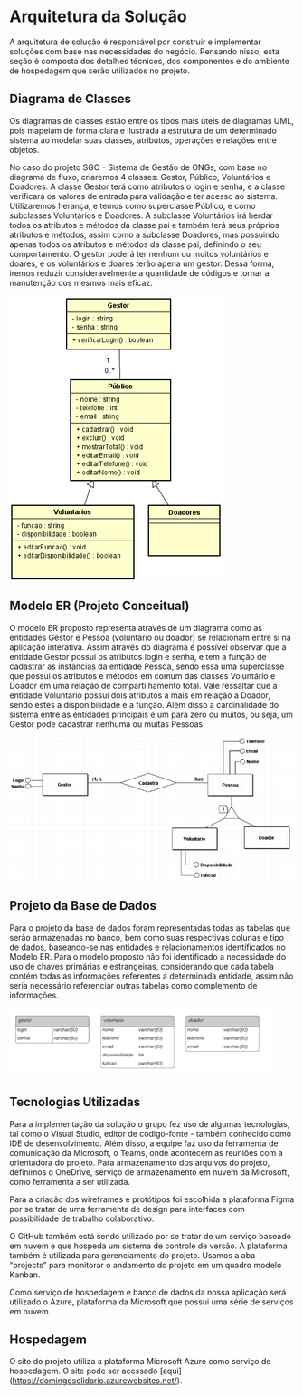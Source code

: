 # Arquitetura da Solução

A arquitetura de solução é responsável por construir e implementar soluções com base nas necessidades do negócio. Pensando nisso, esta seção é composta dos detalhes técnicos, dos componentes e do ambiente de hospedagem que serão utilizados no projeto.

## Diagrama de Classes

Os diagramas de classes estão entre os tipos mais úteis de diagramas UML, pois mapeiam de forma clara e ilustrada a estrutura de um determinado sistema ao modelar suas classes, atributos, operações e relações entre objetos.

No caso do projeto SGO - Sistema de Gestão de ONGs, com base no diagrama de fluxo, criaremos 4 classes: Gestor, Público, Voluntários e Doadores. A classe Gestor terá como atributos o login e senha, e a classe verificará os valores de entrada para validação e ter acesso ao sistema. Utilizaremos herança, e temos como superclasse Público, e como subclasses Voluntários e Doadores. A subclasse Voluntários irá herdar todos os atributos e métodos da classe pai e também terá seus próprios atributos e métodos, assim como a subclasse Doadores, mas possuindo apenas todos os atributos e métodos da classe pai, definindo o seu comportamento. O gestor poderá ter nenhum ou muitos voluntários e doares, e os voluntários e doares terão apena um gestor. Dessa forma, iremos reduzir consideravelmente a quantidade de códigos e tornar a manutenção dos mesmos mais eficaz.

![Diagrama de Classes](img/diagrama-de-classe.png)

## Modelo ER (Projeto Conceitual)

O modelo ER proposto representa através de um diagrama como as entidades Gestor e Pessoa (voluntário ou doador) se relacionam entre si na aplicação interativa. Assim através do diagrama é possível observar que a entidade Gestor possui os atributos login e senha, e tem a função de cadastrar as instâncias da entidade Pessoa, sendo essa uma superclasse que possui os atributos e métodos em comum das classes Voluntário e Doador em uma relação de compartilhamento total. Vale ressaltar que a entidade Voluntário possui dois atributos a mais em relação a Doador, sendo estes a disponibilidade e a função. Além disso a cardinalidade do sistema entre as entidades principais é um para zero ou muitos, ou seja, um Gestor pode cadastrar nenhuma ou muitas Pessoas.

![Modelo ER](img/modelo-ER.png)

## Projeto da Base de Dados

Para o projeto da base de dados foram representadas todas as tabelas que serão armazenadas no banco, bem como suas respectivas colunas e tipo de dados, baseando-se nas entidades e relacionamentos identificados no Modelo ER. Para o modelo proposto não foi identificado a necessidade do uso de chaves primárias e estrangeiras, considerando que cada tabela contém todas as informações referentes a determinada entidade, assim não seria necessário referenciar outras tabelas como complemento de informações.

![Projeto da Base de Dados](img/projeto-base-de-dados.png)

## Tecnologias Utilizadas

Para a implementação da solução o grupo fez uso de algumas tecnologias, tal como o Visual Studio, editor de código-fonte - também conhecido como IDE de desenvolvimento. Além disso, a equipe faz uso da ferramenta de comunicação da Microsoft, o Teams, onde acontecem as reuniões com a orientadora do projeto. Para armazenamento dos arquivos do projeto, definimos o OneDrive, serviço de armazenamento em nuvem da Microsoft, como ferramenta a ser utilizada. 

Para a criação dos wireframes e protótipos foi escolhida a plataforma Figma por se tratar de uma ferramenta de design para interfaces com possibilidade de trabalho colaborativo.  

O GitHub também está sendo utilizado por se tratar de um serviço baseado em nuvem e que hospeda um sistema de controle de versão. A plataforma também é utilizada para gerenciamento do projeto. Usamos a aba “projects” para monitorar o andamento do projeto em um quadro modelo Kanban. 

Como serviço de hospedagem e banco de dados da nossa aplicação será utilizado o Azure, plataforma da Microsoft que possui uma série de serviços em nuvem. 

## Hospedagem

O site do projeto utiliza a plataforma Microsoft Azure como serviço de hospedagem. O site pode ser acessado [aqui] (https://domingosolidario.azurewebsites.net/).


